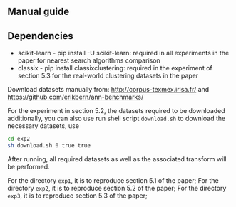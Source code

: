 Manual guide
---------------------

Dependencies
---------

* scikit-learn - pip install -U scikit-learn: required in all experiments in the paper for nearest search algorithms comparison
* classix - pip install classixclustering: required in the experiment of section 5.3 for the real-world clustering datasets in the paper




Download datasets manually from: http://corpus-texmex.irisa.fr/ and https://github.com/erikbern/ann-benchmarks/

For the experiment in section 5.2, the datasets required to be downloaded additionally, you can also use run shell script ``download.sh`` to download the necessary datasets, use

```bash
cd exp2
sh download.sh 0 true true
```

After running, all required datasets as well as the associated transform will be performed.

For the directory ``exp1``, it is to reproduce section 5.1 of the paper; For the directory ``exp2``, it is to reproduce section 5.2 of the paper; For the directory ``exp3``, it is to reproduce section 5.3 of the paper;



